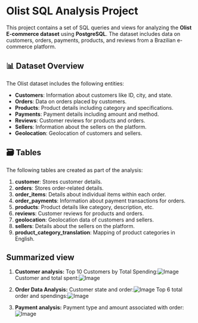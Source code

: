 # Olist SQL Analysis Project

This project contains a set of SQL queries and views for analyzing the **Olist E-commerce dataset** using **PostgreSQL**. The dataset includes data on customers, orders, payments, products, and reviews from a Brazilian e-commerce platform.

## 📊 Dataset Overview

The Olist dataset includes the following entities:

- **Customers**: Information about customers like ID, city, and state.
- **Orders**: Data on orders placed by customers.
- **Products**: Product details including category and specifications.
- **Payments**: Payment details including amount and method.
- **Reviews**: Customer reviews for products and orders.
- **Sellers**: Information about the sellers on the platform.
- **Geolocation**: Geolocation of customers and sellers.

## 🗃️ Tables

The following tables are created as part of the analysis:

1. **customer**: Stores customer details.
2. **orders**: Stores order-related details.
3. **order_items**: Details about individual items within each order.
4. **order_payments**: Information about payment transactions for orders.
5. **products**: Product details like category, description, etc.
6. **reviews**: Customer reviews for products and orders.
7. **geolocation**: Geolocation data of customers and sellers.
8. **sellers**: Details about the sellers on the platform.
9. **product_category_translation**: Mapping of product categories in English.

## Summarized view
1. **Customer analysis:**
   Top 10 Customers by Total Spending:![Image](https://github.com/user-attachments/assets/3c79636d-5042-4555-b9c7-b6dfc1193987)
  Customer and total spent:![Image](https://github.com/user-attachments/assets/1cf72aa7-4bb6-4e79-a5c3-df4bc6899c35)

3. **Order Data Analysis:**
  Customer state and order:![Image](https://github.com/user-attachments/assets/23c2135a-c1af-4a54-b824-b15852b72d40)
  Top 6 total order and spendings:![Image](https://github.com/user-attachments/assets/68f43591-5f84-4640-a54a-6f41102c1742)

5. **Payment analysis:**
   Payment type and amount associated with order:![Image](https://github.com/user-attachments/assets/d4c6ba00-4270-4709-b002-9b236ae127ca)
  


